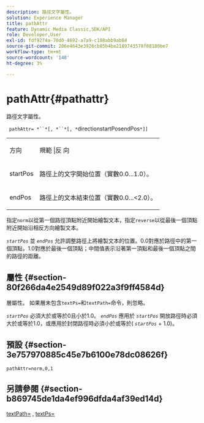 ```yaml
---
description: 路徑文字屬性。
solution: Experience Manager
title: pathAttr
feature: Dynamic Media Classic,SDK/API
role: Developer,User
exl-id: fdf9274a-70d0-4692-a7a9-c108abb9ab84
source-git-commit: 206e4643e3926cb85b4be2189743578f88180be7
workflow-type: tm+mt
source-wordcount: '148'
ht-degree: 3%

---
```


# pathAttr{#pathattr}

路徑文字屬性。

` pathAttr= *``*[, *``*[, *`directionstartPosendPos`*]]`

<table id="simpletable_EC76095316AF4F07B1DDCC0D72B814CF"> 
 <tr class="strow"> 
  <td class="stentry"> <p> <span class="varname"> 方向 </span> </p> </td> 
  <td class="stentry"> <p> <span class="codeph"> 規範  </span> |反 <span class="codeph"> 向  </span> </p> </td> 
 </tr> 
 <tr class="strow"> 
  <td class="stentry"> <p> <span class="varname"> startPos  </span> </p> </td> 
  <td class="stentry"> <p>路徑上的文字開始位置（實數0.0...1.0）。 </p> </td> 
 </tr> 
 <tr class="strow"> 
  <td class="stentry"> <p> <span class="varname"> endPos  </span> </p> </td> 
  <td class="stentry"> <p>路徑上的文本結束位置（實數0.0...&lt;2.0）。 </p> </td> 
 </tr> 
</table>

指定`norm`以從第一個路徑頂點附近開始繪製文本，指定`reverse`以從最後一個頂點附近開始沿相反方向繪製文本。

*`startPos`* 並 *`endPos`* 允許調整路徑上將繪製文本的位置。0.0對應於路徑中的第一個頂點，1.0對應於最後一個頂點；中間值表示沿著第一頂點和最後一個頂點之間的路徑的距離。

## 屬性 {#section-80f266da4e2549d89f022a3f9ff4584d}

層屬性。 如果層未包含`textPs=`和`textPath=`命令，則忽略。

*`startPos`* 必須大於或等於0且小於1.0。 *`endPos`* 應用於 *`startPos`* 開放路徑時必須大於或等於1.0，或應用於封閉路徑時必須小於或等於( *`startPos`* + 1.0)。

## 預設 {#section-3e757970885c45e7b6100e78dc08626f}

`pathAttr=norm,0,1`

## 另請參閱 {#section-b869745de1da4ef996dfda4af39ed14d}

[textPath=](../../../../../is-api/http-ref/image-serving-api-ref/c-http-protocol-reference/c-command-reference/r-textpath.md#reference-b09cc0902dff4725bdb54d5da4076ccd) ,  [textPs=](../../../../../is-api/http-ref/image-serving-api-ref/c-http-protocol-reference/c-command-reference/r-textps.md#reference-4209a2a6169f44278da2647cfb0cd767)

